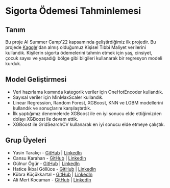 # Sigorta Ödemesi Tahminlemesi

## Tanım
Bu proje AI Summer Camp'22 kapsamında geliştirdiğimiz ilk projedir. Bu projede [Kaggle](https://www.kaggle.com/datasets/mirichoi0218/insurance?datasetId=13720)'dan almış olduğumuz Kişisel Tıbbi Maliyet verilerini kullandık. Kişilerin sigorta ödemelerini tahmin etmek için yaş, cinsiyet, çocuk sayısı ve yaşadığı bölge gibi bilgileri kullanarak bir regresyon modeli kurduk.

## Model Geliştirmesi
* Veri hazırlama kısmında kategorik veriler için OneHotEncoder kullandık.
* Sayısal veriler için MinMaxScaler kullandık.
* Linear Regression, Random Forest, XGBoost, KNN ve LGBM modellerini kullandık ve sonuçlarını karşılaştırdık.
* İlk yaptığımız denemelerde XGBoost ile en iyi sonucu elde ettiğimizden dolayı XGBoost ile devam ettik.
* XGBoost ile GridSearchCV kullanarak en iyi sonucu elde etmeye çalıştık.

## Grup Üyeleri
- Yasin Tarakçı - [GitHub](https://github.com/ysntrkc) | [LinkedIn](https://www.linkedin.com/in/yasintarakci)
- Cansu Karahan - [GitHub](https://github.com/ysntrkc) | [LinkedIn](https://www.linkedin.com/in/yasintarakci)
- Gülnur Ögür - [GitHub](https://github.com/gulnurogur) | [LinkedIn](https://www.linkedin.com/in/gulnurogur/)
- Hatice İkbal Göllüce - [GitHub](https://github.com/ysntrkc) | [LinkedIn](https://www.linkedin.com/in/yasintarakci)
- Kübra Küçükkartal - [GitHub](https://github.com/hkubrakkartal) | [LinkedIn](https://www.linkedin.com/in/hatice-kubra-kucukkartal/)
- Ali Mert Kocaman - [GitHub](https://github.com/alimert2209) | [LinkedIn](https://www.linkedin.com/in/alimertkocaman/)

